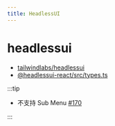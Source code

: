 ```yaml
---
title: HeadlessUI
---
```


# headlessui

- [tailwindlabs/headlessui](https://github.com/tailwindlabs/headlessui)
- [@headlessui-react/src/types.ts](https://github.com/tailwindlabs/headlessui/blob/main/packages/%40headlessui-react/src/types.ts)

:::tip

- 不支持 Sub Menu [#170](https://github.com/tailwindlabs/headlessui/issues/170)

:::
